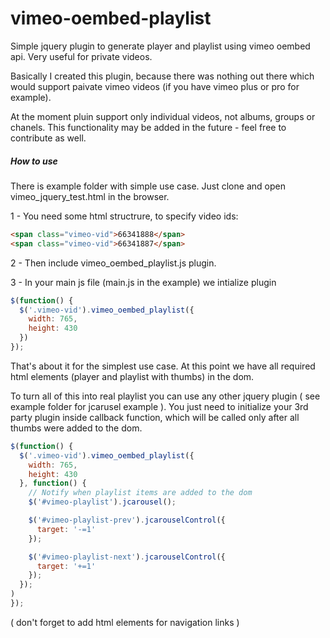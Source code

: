 vimeo-oembed-playlist
=====================

Simple jquery plugin to generate player and playlist using vimeo oembed api. Very useful for private videos.

Basically I created this plugin, because there was nothing out there which would support paivate vimeo videos (if you have vimeo plus or pro for example).

At the moment pluin support only individual videos, not albums, groups or chanels. This functionality may be added in the future - feel free to contribute as well.

##### How to use 

There is example folder with simple use case. Just clone and open vimeo_jquery_test.html in the browser.

1 - You need some html structrure, to specify video ids:

```html
<span class="vimeo-vid">66341888</span>
<span class="vimeo-vid">66341887</span>
```

2 - Then include vimeo_oembed_playlist.js plugin.

3 - In your main js file (main.js in the example) we intialize plugin

```javascript
$(function() {
  $('.vimeo-vid').vimeo_oembed_playlist({
    width: 765,
    height: 430
  })
});
```
That's about it for the simplest use case. At this point we have all required html elements (player and playlist with thumbs) in the dom.

To turn all of this into real playlist you can use any other jquery plugin ( see example folder for jcarusel example ). You just need to initialize your 3rd party plugin inside callback function, which will be called only after all thumbs were added to the dom.

```javascript
$(function() {
  $('.vimeo-vid').vimeo_oembed_playlist({
    width: 765,
    height: 430
  }, function() {
    // Notify when playlist items are added to the dom
    $('#vimeo-playlist').jcarousel();

    $('#vimeo-playlist-prev').jcarouselControl({
      target: '-=1'
    });

    $('#vimeo-playlist-next').jcarouselControl({
      target: '+=1'
    });
  });
)
});
```
( don't forget to add html elements for navigation links )
